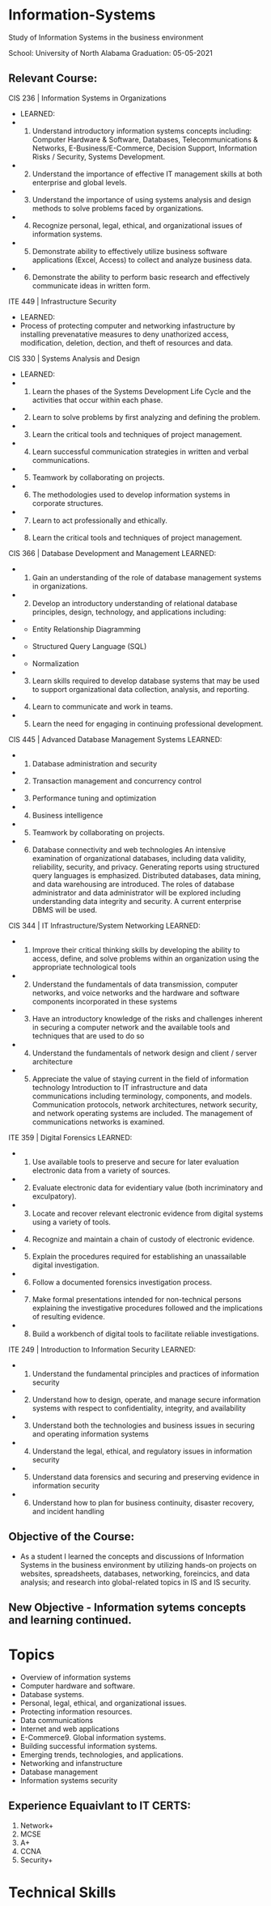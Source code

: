 # Information-Systems

Study of Information Systems in the business environment

School: University of North Alabama 
Graduation: 05-05-2021

## Relevant Course:
CIS 236 | Information Systems in Organizations
-   LEARNED:
-   1. Understand introductory information systems concepts including: Computer Hardware & Software, Databases, Telecommunications & Networks, E-Business/E-Commerce, Decision Support, Information Risks / Security, Systems Development.
-   2. Understand the importance of effective IT management skills at both enterprise and global levels.
-   3. Understand the importance of using systems analysis and design methods to solve problems faced by organizations.
-   4. Recognize personal, legal, ethical, and organizational issues of information systems.
-   5. Demonstrate ability to effectively utilize business software applications (Excel, Access) to collect and analyze business data.
-   6. Demonstrate the ability to perform basic research and effectively communicate ideas in written form. 


ITE 449 | Infrastructure Security
-   LEARNED:
-   Process of protecting computer and networking infastructure by installing prevenatative measures to deny unathorized access, modification, deletion, dection, and theft of resources and data.


CIS 330 | Systems Analysis and Design
-   LEARNED:
-   1. Learn the phases of the Systems Development Life Cycle and the activities that occur within each phase.
-   2. Learn to solve problems by first analyzing and defining the problem. 
-   3. Learn the critical tools and techniques of project management. 
-   4. Learn successful communication strategies in written and verbal communications. 
-   5. Teamwork by collaborating on projects.
-   6. The methodologies used to develop information systems in corporate structures.
-   7. Learn to act professionally and ethically. 
-   8. Learn the critical tools and techniques of project management. 


CIS 366 | Database Development and Management
 LEARNED:
-   1. Gain an understanding of the role of database management systems in organizations.
-   2. Develop an introductory understanding of relational database principles, design, technology, and applications including:
-   - Entity Relationship Diagramming
-   - Structured Query Language (SQL)
-   - Normalization
-   3. Learn skills required to develop database systems that may be used to support organizational data collection, analysis, and reporting.
-   4. Learn to communicate and work in teams.
-   5. Learn the need for engaging in continuing professional development.


CIS 445 | Advanced Database Management Systems
 LEARNED:
-   1. Database administration and security
-   2. Transaction management and concurrency control
-   3. Performance tuning and optimization
-   4. Business intelligence
-   5. Teamwork by collaborating on projects.
-   6. Database connectivity and web technologies
An intensive examination of organizational databases, including data validity, reliability, security, and privacy. Generating reports using structured query languages is emphasized. Distributed databases, data mining, and data warehousing are introduced. The roles of database administrator and data administrator will be explored including understanding data integrity and security. A current enterprise DBMS will be used.


CIS 344 | IT Infrastructure/System Networking
 LEARNED:
-   1. Improve their critical thinking skills by developing the ability to access, define, and solve problems within an organization using the appropriate technological tools 
-   2. Understand the fundamentals of data transmission, computer networks, and voice networks and the hardware and software components incorporated in these systems 
-   3. Have an introductory knowledge of the risks and challenges inherent in securing a computer network and the available tools and techniques that are used to do so 
-   4. Understand the fundamentals of network design and client / server architecture
-   5. Appreciate the value of staying current in the field of information technology 
Introduction to IT infrastructure and data communications including terminology, components, and models. Communication protocols, network architectures, network security, and network operating systems are included. The management of communications networks is examined.


ITE 359 | Digital Forensics
 LEARNED:
-   1. Use available tools to preserve and secure for later evaluation electronic data from a variety of sources.
-   2. Evaluate electronic data for evidentiary value (both incriminatory and exculpatory).
-   3. Locate and recover relevant electronic evidence from digital systems using a variety of tools.
-   4. Recognize and maintain a chain of custody of electronic evidence. 
-   5. Explain the procedures required for establishing an unassailable digital investigation.
-   6. Follow a documented forensics investigation process.
-   7. Make formal presentations intended for non-technical persons explaining the investigative procedures followed and the implications of resulting evidence.
-   8. Build a workbench of digital tools to facilitate reliable investigations. 


ITE 249 | Introduction to Information Security
 LEARNED:
-   1. Understand the fundamental principles and practices of information security
-   2. Understand how to design, operate, and manage secure information systems with respect to confidentiality, integrity, and availability
-   3. Understand both the technologies and business issues in securing and operating information systems
-   4. Understand the legal, ethical, and regulatory issues in information security 
-   5. Understand data forensics and securing and preserving evidence in information security
-   6. Understand how to plan for business continuity, disaster recovery, and incident handling 



## Objective of the Course: 
 - As a student I learned the concepts and discussions of Information Systems in the business environment by utilizing hands-on projects on websites, spreadsheets, databases, networking, foreincics, and data analysis; and research into global-related topics in IS and IS security. 

## New Objective - Information sytems concepts and learning continued. 

# Topics
- Overview of information systems
- Computer hardware and software.
- Database systems.
- Personal, legal, ethical, and organizational issues.
- Protecting information resources.
- Data communications
- Internet and web applications
- E-Commerce9. Global information systems.
- Building successful information systems.
- Emerging trends, technologies, and applications.
- Networking and infanstructure
- Database management 
- Information systems security


## Experience Equaivlant to IT CERTS:
1. Network+
2. MCSE
3. A+
4. CCNA
5. Security+


# Technical Skills

